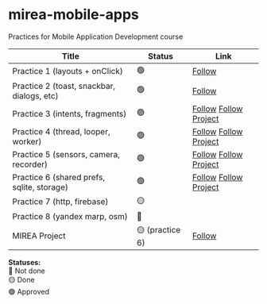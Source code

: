 # mirea-mobile-apps
Practices for Mobile Application Development course

Title            | Status | Link
--------------------|--------|--------
Practice 1 (layouts + onClick)          |   🟢  | [Follow](https://github.com/vladimirk33/mirea-mobile-apps/tree/feat/practice-1)
Practice 2 (toast, snackbar, dialogs, etc)          |   🟢  | [Follow](https://github.com/vladimirkatenin/mirea-mobile-apps/tree/feat/practice-2)
Practice 3 (intents, fragments)          |   🟢  | [Follow](https://github.com/vladimirkatenin/mirea-mobile-apps/tree/feat/practice-3) [Follow Project](https://github.com/vladimirkatenin/mirea-mobile-apps/tree/feat/mirea-project)
Practice 4 (thread, looper, worker)           |   🟢  | [Follow](https://github.com/vladimirkatenin/mirea-mobile-apps/tree/feat/practice-4) [Follow Project](https://github.com/vladimirkatenin/mirea-mobile-apps/tree/feat/mirea-project)
Practice 5 (sensors, camera, recorder)          |   🟢  | [Follow](https://github.com/vladimirkatenin/mirea-mobile-apps/tree/feat/practice-5) [Follow Project](https://github.com/vladimirkatenin/mirea-mobile-apps/tree/feat/mirea-project)
Practice 6 (shared prefs, sqlite, storage)          |   🟢  | [Follow](https://github.com/vladimirkatenin/mirea-mobile-apps/tree/feat/practice-6) [Follow Project](https://github.com/vladimirkatenin/mirea-mobile-apps/tree/feat/mirea-project)
Practice 7 (http, firebase)           |   🟡  |
Practice 8 (yandex marp, osm)           |   🔴  |
MIREA Project            |   🟡 (practice 6)  | [Follow](https://github.com/vladimirkatenin/mirea-mobile-apps/tree/feat/mirea-project)

**Statuses:** <br>
🔴 Not done <br>
🟡 Done <br>
🟢 Approved <br>
